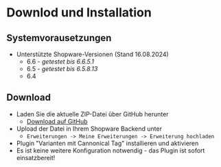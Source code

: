 # Downlod und Installation

## Systemvorausetzungen

- Unterstützte Shopware-Versionen (Stand 16.08.2024)
    * 6.6 - _getestet bis 6.6.5.1_
    * 6.5 - _getestet bis 6.5.8.13_
    * 6.4

## Download
- Laden Sie die aktuelle ZIP-Datei über GitHub herunter
    * [Download auf GitHub](https://github.com/AREA-NET-GmbH-Shopware-Agentur/shopware6-plugin-canonical-variants/releases)
- Upload der Datei in Ihrem Shopware Backend unter
    * `Erweiterungen -> Meine Erweiterungen -> Erweiterung hochladen`
- Plugin "Varianten mit Cannonical Tag" installieren und aktivieren
- Es ist keine weitere Konfiguration notwendig - das Plugin ist sofort einsatzbereit!
